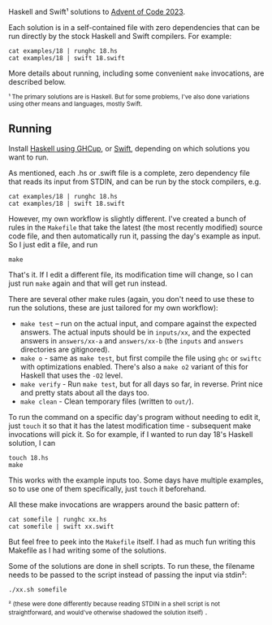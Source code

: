 Haskell and Swift¹ solutions to [Advent of Code 2023](https://adventofcode.com/2023).

Each solution is in a self-contained file with zero dependencies that can be
run directly by the stock Haskell and Swift compilers. For example:

    cat examples/18 | runghc 18.hs
    cat examples/18 | swift 18.swift

More details about running, including some convenient `make` invocations, are
described below.

<small>¹ The primary solutions are is Haskell. But for some problems, I've also
done variations using other means and languages, mostly Swift.</small>

## Running

Install [Haskell using GHCup](https://www.haskell.org/ghcup/), or
[Swift](https://swift.org), depending on which solutions you want to run.

As mentioned, each .hs or .swift file is a complete, zero dependency file that
reads its input from STDIN, and can be run by the stock compilers, e.g.

    cat examples/18 | runghc 18.hs
    cat examples/18 | swift 18.swift

However, my own workflow is slightly different. I've created a bunch of rules in
the `Makefile` that take the latest (the most recently modified) source code
file, and then automatically run it, passing the day's example as input. So I
just edit a file, and run

    make

That's it. If I edit a different file, its modification time will change, so I
can just run `make` again and that will get run instead.

There are several other make rules (again, you don't need to use these to run
the solutions, these are just tailored for my own workflow):

-   `make test` – run on the actual input, and compare against the expected
    answers. The actual inputs should be in `inputs/xx`, and the expected
    answers in `answers/xx-a` and `answers/xx-b` (the `inputs` and `answers`
    directories are gitignored).
-   `make o` - same as `make test`, but first compile the file using `ghc` or
    `swiftc` with optimizations enabled. There's also a `make o2` variant of
    this for Haskell that uses the `-O2` level.
-   `make verify` - Run `make test`, but for all days so far, in reverse. Print
    nice and pretty stats about all the days too.
-   `make clean` - Clean temporary files (written to `out/`).

To run the command on a specific day's program without needing to edit it, just
`touch` it so that it has the latest modification time - subsequent make
invocations will pick it. So for example, if I wanted to run day 18's Haskell
solution, I can

    touch 18.hs
    make

This works with the example inputs too. Some days have multiple examples, so to
use one of them specifically, just `touch` it beforehand.

All these make invocations are wrappers around the basic pattern of:

    cat somefile | runghc xx.hs
    cat somefile | swift xx.swift

But feel free to peek into the `Makefile` itself. I had as much fun writing this
Makefile as I had writing some of the solutions.

Some of the solutions are done in shell scripts. To run these, the filename
needs to be passed to the script instead of passing the input via stdin²:

    ./xx.sh somefile

<small>² (these were done differently because reading STDIN in a shell script is
not straightforward, and would've otherwise shadowed the solution
itself)</small> .
